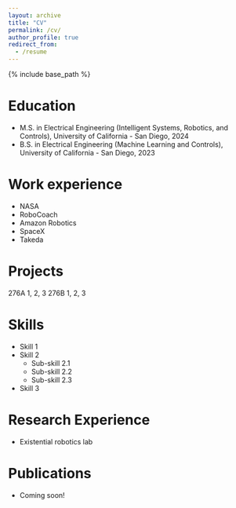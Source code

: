 ```yaml
---
layout: archive
title: "CV"
permalink: /cv/
author_profile: true
redirect_from:
  - /resume
---
```


{% include base_path %}

Education
======
* M.S. in Electrical Engineering (Intelligent Systems, Robotics, and Controls), University of California - San Diego, 2024
* B.S. in Electrical Engineering (Machine Learning and Controls), University of California - San Diego, 2023

Work experience
======
* NASA
* RoboCoach
* Amazon Robotics
* SpaceX
* Takeda

Projects
======
276A 1, 2, 3
276B 1, 2, 3
  
Skills
======
* Skill 1
* Skill 2
  * Sub-skill 2.1
  * Sub-skill 2.2
  * Sub-skill 2.3
* Skill 3


Research Experience
======
* Existential robotics lab

  
Publications
======
* Coming soon!
